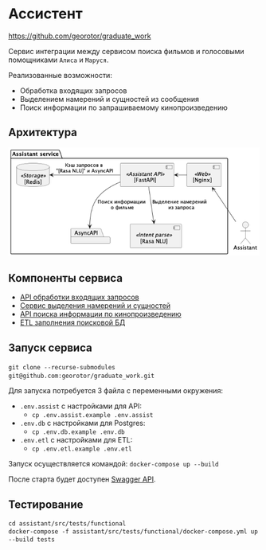 # Ассистент

https://github.com/georotor/graduate_work

Сервис интеграции между сервисом поиска фильмов и голосовыми помощниками `Алиса` и `Маруся`.

Реализованные возможности:
- Обработка входящих запросов
- Выделением намерений и сущностей из сообщения
- Поиск информации по запрашиваемому кинопроизведению  

## Архитектура
![Архитектура](https://github.com/georotor/graduate_work/blob/main/docs/schema.png?raw=true)


## Компоненты сервиса
- [API обработки входящих запросов](https://github.com/georotor/graduate_work/tree/main/assistant)
- [Сервис выделения намерений и сущностей](https://github.com/georotor/graduate_work/tree/main/nlu_rasa)
- [API поиска информации по кинопроизведению](https://github.com/georotor/async_api)
- [ETL заполнения поисковой БД](https://github.com/georotor/etl_movies)

## Запуск сервиса

`git clone --recurse-submodules git@github.com:georotor/graduate_work.git`

Для запуска потребуется 3 файла с переменными окружения:

- `.env.assist` с настройками для API: 
  - `cp .env.assist.example .env.assist`
- `.env.db` с настройками для Postgres: 
  - `cp .env.db.example .env.db`
- `.env.etl` с настройками для ETL: 
  - `cp .env.etl.example .env.etl`

Запуск осуществляется командой: `docker-compose up --build`

После старта будет доступен [Swagger API](http://127.0.0.1/api/openapi).

## Тестирование
```
cd assistant/src/tests/functional
docker-compose -f assistant/src/tests/functional/docker-compose.yml up --build tests
```